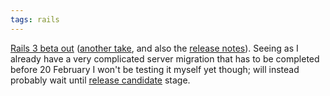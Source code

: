 ```yaml
---
tags: rails
---
```


[Rails 3 beta out](http://weblog.rubyonrails.org/2010/2/5/rails-3-0-beta-release) ([another take](http://www.engineyard.com/blog/2010/rails-3-beta-is-out-a-retrospective/), and also the [release notes](http://guides.rails.info/3_0_release_notes.html)). Seeing as I already have a very complicated server migration that has to be completed before 20 February I won't be testing it myself yet though; will instead probably wait until [release candidate](/wiki/release_candidate) stage.
